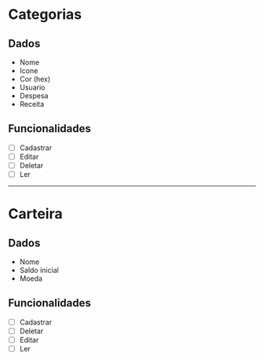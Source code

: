 # Categorias

## Dados
  - Nome
  - Icone
  - Cor (hex)
  - Usuario
  - Despesa
  - Receita

## Funcionalidades
  - [ ] Cadastrar
  - [ ] Editar
  - [ ] Deletar
  - [ ] Ler

---

# Carteira

## Dados
  - Nome
  - Saldo inicial
  - Moeda

## Funcionalidades
  - [ ] Cadastrar
  - [ ] Deletar
  - [ ] Editar
  - [ ] Ler